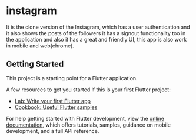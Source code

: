 # instagram

It is the clone version of the Instagram, which has a user authentication and it also shows the posts of the followers it has a signout functionality too in the application and also it has a great and friendly UI, this app is also work in mobile and web(chrome).

## Getting Started

This project is a starting point for a Flutter application.

A few resources to get you started if this is your first Flutter project:

- [Lab: Write your first Flutter app](https://docs.flutter.dev/get-started/codelab)
- [Cookbook: Useful Flutter samples](https://docs.flutter.dev/cookbook)

For help getting started with Flutter development, view the
[online documentation](https://docs.flutter.dev/), which offers tutorials,
samples, guidance on mobile development, and a full API reference.
